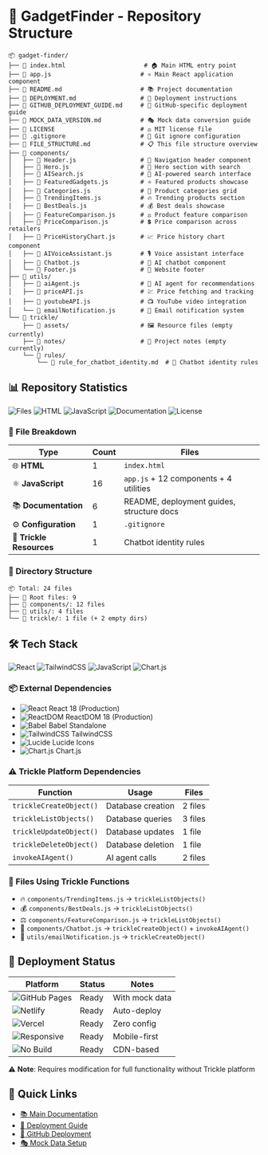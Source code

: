 # 📁 GadgetFinder - Repository Structure

```
📦 gadget-finder/
├── 📄 index.html                      # 🏠 Main HTML entry point
├── 📄 app.js                         # ⚛️ Main React application component
├── 📄 README.md                      # 📚 Project documentation
├── 📄 DEPLOYMENT.md                  # 🚀 Deployment instructions
├── 📄 GITHUB_DEPLOYMENT_GUIDE.md     # 🐙 GitHub-specific deployment guide
├── 📄 MOCK_DATA_VERSION.md           # 🎭 Mock data conversion guide
├── 📄 LICENSE                        # ⚖️ MIT license file
├── 📄 .gitignore                     # 🚫 Git ignore configuration
├── 📄 FILE_STRUCTURE.md              # 📋 This file structure overview
├── 📁 components/
│   ├── 📄 Header.js                  # 🧭 Navigation header component
│   ├── 📄 Hero.js                    # 🎯 Hero section with search
│   ├── 📄 AISearch.js                # 🤖 AI-powered search interface
│   ├── 📄 FeaturedGadgets.js         # ⭐ Featured products showcase
│   ├── 📄 Categories.js              # 📂 Product categories grid
│   ├── 📄 TrendingItems.js           # 🔥 Trending products section
│   ├── 📄 BestDeals.js               # 💰 Best deals showcase
│   ├── 📄 FeatureComparison.js       # ⚖️ Product feature comparison
│   ├── 📄 PriceComparison.js         # 💲 Price comparison across retailers
│   ├── 📄 PriceHistoryChart.js       # 📈 Price history chart component
│   ├── 📄 AIVoiceAssistant.js        # 🎙️ Voice assistant interface
│   ├── 📄 Chatbot.js                 # 💬 AI chatbot component
│   └── 📄 Footer.js                  # 🦶 Website footer
├── 📁 utils/
│   ├── 📄 aiAgent.js                 # 🧠 AI agent for recommendations
│   ├── 📄 priceAPI.js                # 💹 Price fetching and tracking
│   ├── 📄 youtubeAPI.js              # 📺 YouTube video integration
│   └── 📄 emailNotification.js       # 📧 Email notification system
└── 📁 trickle/
    ├── 📁 assets/                    # 🖼️ Resource files (empty currently)
    ├── 📁 notes/                     # 📝 Project notes (empty currently)
    └── 📁 rules/
        └── 📄 rule_for_chatbot_identity.md  # 🤖 Chatbot identity rules
```

## 📊 Repository Statistics

![Files](https://img.shields.io/badge/Files-24-blue)
![HTML](https://img.shields.io/badge/HTML-1-orange)
![JavaScript](https://img.shields.io/badge/JavaScript-16-yellow)
![Documentation](https://img.shields.io/badge/Documentation-6-green)
![License](https://img.shields.io/badge/License-MIT-red)

### 📄 File Breakdown

| Type | Count | Files |
|------|-------|-------|
| 🌐 **HTML** | 1 | `index.html` |
| ⚛️ **JavaScript** | 16 | `app.js` + 12 components + 4 utilities |
| 📚 **Documentation** | 6 | README, deployment guides, structure docs |
| ⚙️ **Configuration** | 1 | `.gitignore` |
| 🔧 **Trickle Resources** | 1 | Chatbot identity rules |

### 📁 Directory Structure

```
📦 Total: 24 files
├── 📄 Root files: 9
├── 📁 components/: 12 files
├── 📁 utils/: 4 files
└── 📁 trickle/: 1 file (+ 2 empty dirs)
```

## 🛠️ Tech Stack

![React](https://img.shields.io/badge/React-18-61DAFB?logo=react)
![TailwindCSS](https://img.shields.io/badge/TailwindCSS-3.0-06B6D4?logo=tailwindcss)
![JavaScript](https://img.shields.io/badge/JavaScript-ES6+-F7DF1E?logo=javascript)
![Chart.js](https://img.shields.io/badge/Chart.js-4.4-FF6384?logo=chartdotjs)

### 📦 External Dependencies
- ![React](https://img.shields.io/badge/React-18-blue) React 18 (Production)
- ![ReactDOM](https://img.shields.io/badge/ReactDOM-18-blue) ReactDOM 18 (Production)
- ![Babel](https://img.shields.io/badge/Babel-Standalone-yellow) Babel Standalone
- ![TailwindCSS](https://img.shields.io/badge/TailwindCSS-CDN-cyan) TailwindCSS
- ![Lucide](https://img.shields.io/badge/Lucide-Icons-purple) Lucide Icons
- ![Chart.js](https://img.shields.io/badge/Chart.js-4.4-orange) Chart.js

### ⚠️ Trickle Platform Dependencies
| Function | Usage | Files |
|----------|-------|-------|
| `trickleCreateObject()` | Database creation | 2 files |
| `trickleListObjects()` | Database queries | 3 files |
| `trickleUpdateObject()` | Database updates | 1 file |
| `trickleDeleteObject()` | Database deletion | 1 file |
| `invokeAIAgent()` | AI agent calls | 2 files |

### 📍 Files Using Trickle Functions
- 🔥 `components/TrendingItems.js` → `trickleListObjects()`
- 💰 `components/BestDeals.js` → `trickleListObjects()`
- ⚖️ `components/FeatureComparison.js` → `trickleListObjects()`
- 💬 `components/Chatbot.js` → `trickleCreateObject()` + `invokeAIAgent()`
- 📧 `utils/emailNotification.js` → `trickleCreateObject()`

## 🚀 Deployment Status

| Platform | Status | Notes |
|----------|--------|-------|
| ![GitHub Pages](https://img.shields.io/badge/GitHub_Pages-✅-green) | Ready | With mock data |
| ![Netlify](https://img.shields.io/badge/Netlify-✅-green) | Ready | Auto-deploy |
| ![Vercel](https://img.shields.io/badge/Vercel-✅-green) | Ready | Zero config |
| ![Responsive](https://img.shields.io/badge/Responsive-✅-green) | Ready | Mobile-first |
| ![No Build](https://img.shields.io/badge/No_Build-✅-green) | Ready | CDN-based |

⚠️ **Note**: Requires modification for full functionality without Trickle platform

## 🔗 Quick Links
- [📚 Main Documentation](README.md)
- [🚀 Deployment Guide](DEPLOYMENT.md)
- [🐙 GitHub Deployment](GITHUB_DEPLOYMENT_GUIDE.md)
- [🎭 Mock Data Setup](MOCK_DATA_VERSION.md)
